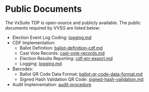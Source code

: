 # Public Documents

The VxSuite TDP is open-source and publicly available. The public documents required by VVSG are listed below:

* Election Event Log Coding: [logging.md](../system-security-auditing-and-logging/logging.md "mention")
* CDF Implementation:
  * Ballot Definition: [ballot-definition-cdf.md](../system-overview/election-package/ballot-definition-cdf.md "mention")
  * Cast Vote Records: [cast-vote-records.md](../system-overview/cast-vote-records.md "mention")
  * Election Results Reporting: [cdf-err-export.md](../system-overview/vxadmin-results-exports/cdf-err-export.md "mention")
  * Logging: [logging.md](../system-security-auditing-and-logging/logging.md "mention")
* Barcodes:&#x20;
  * Ballot QR Code Data Format: [ballot-qr-code-data-format.md](ballot-qr-code-data-format.md "mention")
  * Signed Hash Validation QR Code: [signed-hash-validation.md](../system-overview/signed-hash-validation.md "mention")
* Audit Implementation: [audit-procedure](../system-security-auditing-and-logging/audit-procedure/ "mention")

